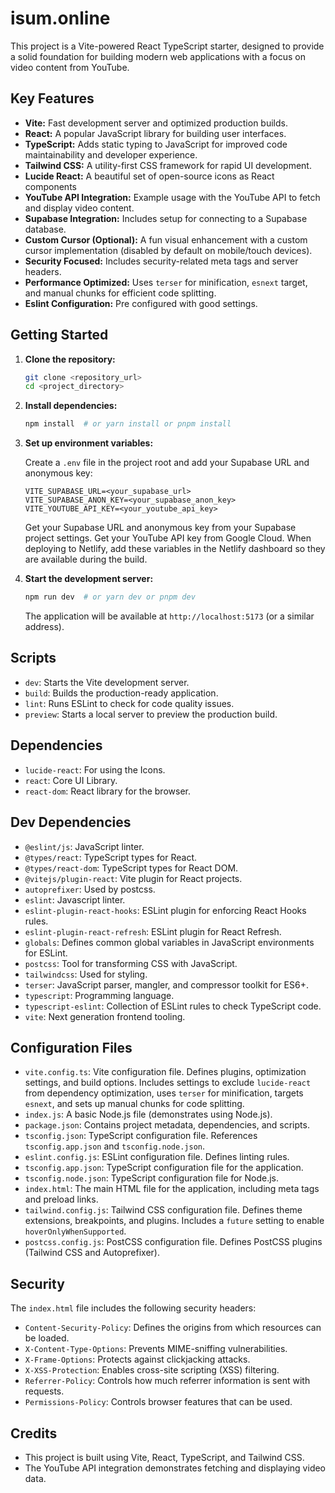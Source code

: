 # isum.online

This project is a Vite-powered React TypeScript starter, designed to provide a solid foundation for building modern web applications with a focus on video content from YouTube.

## Key Features

*   **Vite:**  Fast development server and optimized production builds.
*   **React:**  A popular JavaScript library for building user interfaces.
*   **TypeScript:**  Adds static typing to JavaScript for improved code maintainability and developer experience.
*   **Tailwind CSS:**  A utility-first CSS framework for rapid UI development.
*   **Lucide React:** A beautiful set of open-source icons as React components
*   **YouTube API Integration:** Example usage with the YouTube API to fetch and display video content.
*   **Supabase Integration:** Includes setup for connecting to a Supabase database.
*   **Custom Cursor (Optional):**  A fun visual enhancement with a custom cursor implementation (disabled by default on mobile/touch devices).
*   **Security Focused:**  Includes security-related meta tags and server headers.
*   **Performance Optimized:**  Uses `terser` for minification, `esnext` target, and manual chunks for efficient code splitting.
*   **Eslint Configuration:** Pre configured with good settings.

## Getting Started

1.  **Clone the repository:**

    ```bash
    git clone <repository_url>
    cd <project_directory>
    ```

2.  **Install dependencies:**

    ```bash
    npm install  # or yarn install or pnpm install
    ```

3.  **Set up environment variables:**

    Create a `.env` file in the project root and add your Supabase URL and anonymous key:

    ```
    VITE_SUPABASE_URL=<your_supabase_url>
    VITE_SUPABASE_ANON_KEY=<your_supabase_anon_key>
    VITE_YOUTUBE_API_KEY=<your_youtube_api_key>
    ```

    Get your Supabase URL and anonymous key from your Supabase project settings. Get your YouTube API key from Google Cloud. When deploying to Netlify, add these variables in the Netlify dashboard so they are available during the build.

4.  **Start the development server:**

    ```bash
    npm run dev  # or yarn dev or pnpm dev
    ```

    The application will be available at `http://localhost:5173` (or a similar address).

## Scripts

*   `dev`: Starts the Vite development server.
*   `build`: Builds the production-ready application.
*   `lint`: Runs ESLint to check for code quality issues.
*   `preview`: Starts a local server to preview the production build.

## Dependencies

*   `lucide-react`:  For using the Icons.
*   `react`:  Core UI Library.
*   `react-dom`: React library for the browser.

## Dev Dependencies

*   `@eslint/js`: JavaScript linter.
*   `@types/react`: TypeScript types for React.
*   `@types/react-dom`: TypeScript types for React DOM.
*   `@vitejs/plugin-react`: Vite plugin for React projects.
*   `autoprefixer`: Used by postcss.
*   `eslint`: Javascript linter.
*   `eslint-plugin-react-hooks`: ESLint plugin for enforcing React Hooks rules.
*   `eslint-plugin-react-refresh`: ESLint plugin for React Refresh.
*   `globals`:  Defines common global variables in JavaScript environments for ESLint.
*   `postcss`:  Tool for transforming CSS with JavaScript.
*   `tailwindcss`: Used for styling.
*   `terser`: JavaScript parser, mangler, and compressor toolkit for ES6+.
*   `typescript`: Programming language.
*   `typescript-eslint`: Collection of ESLint rules to check TypeScript code.
*   `vite`: Next generation frontend tooling.

## Configuration Files

*   `vite.config.ts`: Vite configuration file.  Defines plugins, optimization settings, and build options.  Includes settings to exclude `lucide-react` from dependency optimization, uses `terser` for minification, targets `esnext`, and sets up manual chunks for code splitting.
*   `index.js`: A basic Node.js file (demonstrates using Node.js).
*   `package.json`: Contains project metadata, dependencies, and scripts.
*   `tsconfig.json`: TypeScript configuration file.  References `tsconfig.app.json` and `tsconfig.node.json`.
*   `eslint.config.js`: ESLint configuration file. Defines linting rules.
*   `tsconfig.app.json`: TypeScript configuration file for the application.
*   `tsconfig.node.json`: TypeScript configuration file for Node.js.
*   `index.html`: The main HTML file for the application, including meta tags and preload links.
*   `tailwind.config.js`: Tailwind CSS configuration file.  Defines theme extensions, breakpoints, and plugins. Includes a `future` setting to enable `hoverOnlyWhenSupported`.
*   `postcss.config.js`: PostCSS configuration file.  Defines PostCSS plugins (Tailwind CSS and Autoprefixer).

## Security

The `index.html` file includes the following security headers:

*   `Content-Security-Policy`:  Defines the origins from which resources can be loaded.
*   `X-Content-Type-Options`:  Prevents MIME-sniffing vulnerabilities.
*   `X-Frame-Options`:  Protects against clickjacking attacks.
*   `X-XSS-Protection`:  Enables cross-site scripting (XSS) filtering.
*   `Referrer-Policy`:  Controls how much referrer information is sent with requests.
*   `Permissions-Policy`:  Controls browser features that can be used.

## Credits

*   This project is built using Vite, React, TypeScript, and Tailwind CSS.
*   The YouTube API integration demonstrates fetching and displaying video data.

